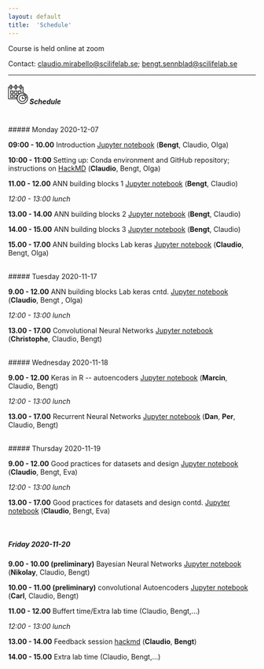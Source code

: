 ```yaml
---
layout: default
title:  'Schedule'
---
```


Course is held online at zoom

Contact: [claudio.mirabello@scilifelab.se](claudio.mirabello@scilifelab.se); [bengt.sennblad@scilifelab.se](bengt.sennblad@scilifelab.se)

----

##### <img border="0" src="icons/schedule-02.svg" width="40" height="40"> Schedule
<br/>
##### Monday 2020-12-07

**09:00 - 10.00** Introduction [Jupyter notebook](https://github.com/NBISweden/workshop-neural-nets-and-deep-learning/blob/master/session_introduction/session_introduction.ipynb) 
(**Bengt**, Claudio, Olga)

**10:00 - 11:00** Setting up: Conda environment and GitHub repository;
instructions on [HackMD](https://hackmd.io/fZc9DFyDSOO5Kd4RORb4Uw)
(**Claudio**, Bengt, Olga)

**11.00 - 12.00** ANN building blocks 1 [Jupyter notebook](https://github.com/NBISweden/workshop-neural-nets-and-deep-learning/session_annBuildingBlocks/session_annBuildingBlock_1) (**Bengt**, Claudio)

*12:00 - 13:00 lunch*

**13.00 - 14.00** ANN building blocks 2 [Jupyter notebook](session_annBuildingBlocks/session_annBuildingBlock_2.ipnyb) (**Bengt**, Claudio)

**14.00 - 15.00** ANN building blocks 3 [Jupyter notebook](session_annBuildingBlocks/session_annBuildingBlock_3.ipnyb) (**Bengt**, Claudio)

**15.00 - 17.00** ANN building blocks Lab keras [Jupyter notebook](session_annBuildingBlocks/lab_keras/introduction_to_keras.ipynb) (**Claudio**, Bengt, Olga)


<br/>
##### Tuesday 2020-11-17

**9.00 - 12.00** ANN building blocks Lab keras cntd. [Jupyter notebook](session_annBuildingBlocks/lab_keras/introduction_to_keras.ipynb) (**Claudio**, Bengt , Olga)

*12:00 - 13:00 lunch*

**13.00 - 17.00** Convolutional Neural Networks [Jupyter notebook](session_cnn/session_cnn.ipnyb) (**Christophe**, Claudio, Bengt)


<br/>
##### Wednesday 2020-11-18

**9.00 - 12.00** Keras in R -- autoencoders [Jupyter notebook](session_rAutoencoders/session_rAutoencoders.ipynb) (**Marcin**, Claudio, Bengt)

*12:00 - 13:00 lunch*

**13.00 - 17.00** Recurrent Neural Networks [Jupyter notebook](session_recurrentNeuralNetworks/session_recurrentNeuralNetworks.ipnyb) (**Dan**, **Per**, Claudio, Bengt)


<br/>
##### Thursday 2020-11-19

**9.00 - 12.00** Good practices for datasets and design [Jupyter notebook](session_goodPracticesDatasetDesign/session_goodPracticesDatasetDesign.ipynb) (**Claudio**, Bengt, Eva)

*12:00 - 13:00 lunch*

**13.00 - 17.00** Good practices for datasets and design contd. [Jupyter notebook](session_goodPracticesDatasetDesign/session_goodPracticesDatasetDesign.ipynb) (**Claudio**, Bengt, Eva)


<br/>

##### Friday 2020-11-20

**9.00 - 10.00 (preliminary)** Bayesian Neural Networks [Jupyter notebook](session_bnn/session_bnn.ipynb) (**Nikolay**, Claudio, Bengt)

**10.00 - 11.00 (preliminary)** convolutional Autoencoders  [Jupyter notebook](session_ca/session_ca.ipynb) (**Carl**, Claudio, Bengt)

**11.00 - 12.00** Buffert time/Extra lab time (Claudio, Bengt,...)

*12:00 - 13:00 lunch*

**13.00 - 14.00** Feedback session [hackmd](session_feedback/session_feedback.xx) (**Claudio**, **Bengt**)

**14.00 - 15.00** Extra lab time (Claudio, Bengt,...)

<br/><br/>
